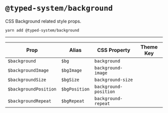 # `@typed-system/background`

CSS Background related style props.

```shell
yarn add @typed-system/background
```

---

| Prop                  | Alias         | CSS Property          | Theme Key |
| --------------------- | ------------- | --------------------- | --------- |
| `$background`         | `$bg`         | `background`          |           |
| `$backgroundImage`    | `$bgImage`    | `background-image`    |           |
| `$backgroundSize`     | `$bgSize`     | `background-size`     |           |
| `$backgroundPosition` | `$bgPosition` | `background-position` |           |
| `$backgroundRepeat`   | `$bgRepeat`   | `background-repeat`   |           |
